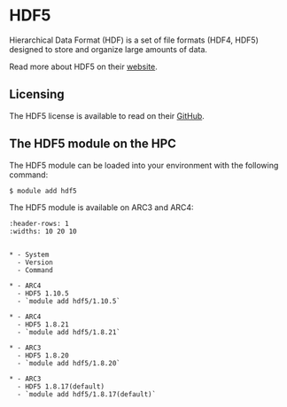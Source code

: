 # HDF5

Hierarchical Data Format (HDF) is a set of file formats (HDF4, HDF5) designed to store and organize large amounts of data.



Read more about HDF5 on their [website](https://www.hdfgroup.org/solutions/hdf5/).





## Licensing

The HDF5 license is available to read on their [GitHub](https://github.com/HDFGroup/hdf5/blob/develop/COPYING).



## The HDF5 module on the HPC

The HDF5 module can be loaded into your environment with the following command:

```bash
$ module add hdf5
```

The HDF5 module is available on ARC3 and ARC4:

```{list-table}
:header-rows: 1
:widths: 10 20 10


* - System
  - Version
  - Command

* - ARC4
  - HDF5 1.10.5
  - `module add hdf5/1.10.5`

* - ARC4
  - HDF5 1.8.21
  - `module add hdf5/1.8.21`

* - ARC3
  - HDF5 1.8.20
  - `module add hdf5/1.8.20`

* - ARC3
  - HDF5 1.8.17(default)
  - `module add hdf5/1.8.17(default)`

```
